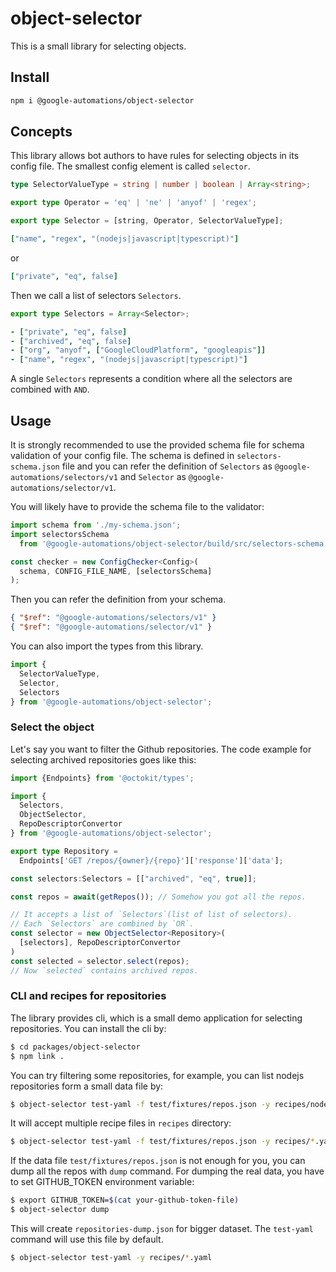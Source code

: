 # object-selector

This is a small library for selecting objects.

## Install

```bash
npm i @google-automations/object-selector
```

## Concepts

This library allows bot authors to have rules for selecting objects in
its config file. The smallest config element is called `selector`.

```typescript
type SelectorValueType = string | number | boolean | Array<string>;

export type Operator = 'eq' | 'ne' | 'anyof' | 'regex';

export type Selector = [string, Operator, SelectorValueType];
```

```yaml
["name", "regex", "(nodejs|javascript|typescript)"]
```
or

```yaml
["private", "eq", false]
```

Then we call a list of selectors `Selectors`.

```typescript
export type Selectors = Array<Selector>;
```

```yaml
- ["private", "eq", false]
- ["archived", "eq", false]
- ["org", "anyof", ["GoogleCloudPlatform", "googleapis"]]
- ["name", "regex", "(nodejs|javascript|typescript)"]
```

A single `Selectors` represents a condition where all the selectors
are combined with `AND`.


## Usage

It is strongly recommended to use the provided schema file for schema
validation of your config file. The schema is defined in
`selectors-schema.json` file and you can refer the definition of
`Selectors` as `@google-automations/selectors/v1` and `Selector` as
`@google-automations/selector/v1`.

You will likely have to provide the schema file to the validator:

```typescript
import schema from './my-schema.json';
import selectorsSchema
  from '@google-automations/object-selector/build/src/selectors-schema.json';

const checker = new ConfigChecker<Config>(
  schema, CONFIG_FILE_NAME, [selectorsSchema]
);

```

Then you can refer the definition from your schema.
```json
{ "$ref": "@google-automations/selectors/v1" }
{ "$ref": "@google-automations/selector/v1" }
```

You can also import the types from this library.
```typescript
import {
  SelectorValueType,
  Selector,
  Selectors
} from '@google-automations/object-selector';

```

### Select the object

Let's say you want to filter the Github repositories. The code example
for selecting archived repositories goes like this:

```typescript
import {Endpoints} from '@octokit/types';

import {
  Selectors,
  ObjectSelector,
  RepoDescriptorConvertor
} from '@google-automations/object-selector';

export type Repository =
  Endpoints['GET /repos/{owner}/{repo}']['response']['data'];

const selectors:Selectors = [["archived", "eq", true]];

const repos = await(getRepos()); // Somehow you got all the repos.

// It accepts a list of `Selectors`(list of list of selectors).
// Each `Selectors` are combined by `OR`.
const selector = new ObjectSelector<Repository>(
  [selectors], RepoDescriptorConvertor
)
const selected = selector.select(repos);
// Now `selected` contains archived repos.
```

### CLI and recipes for repositories

The library provides cli, which is a small demo application for
selecting repositories. You can install the cli by:

```bash
$ cd packages/object-selector
$ npm link .
```

You can try filtering some repositories, for example, you can list
nodejs repositories form a small data file by:

```bash
$ object-selector test-yaml -f test/fixtures/repos.json -y recipes/nodejs.yaml
```

It will accept multiple recipe files in `recipes` directory:
```bash
$ object-selector test-yaml -f test/fixtures/repos.json -y recipes/*.yaml
```

If the data file `test/fixtures/repos.json` is not enough for you, you
can dump all the repos with `dump` command. For dumping the real data,
you have to set GITHUB_TOKEN environment variable:

```bash
$ export GITHUB_TOKEN=$(cat your-github-token-file)
$ object-selector dump
```

This will create `repositories-dump.json` for bigger dataset. The
`test-yaml` command will use this file by default.

```bash
$ object-selector test-yaml -y recipes/*.yaml
```
